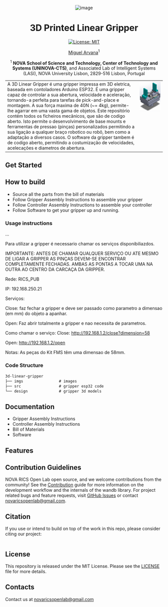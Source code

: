 <div  align="center"> 

![image](https://github.com/RICS-UNINOVA/Gripper-Linear/assets/74061652/ca27036d-2340-4906-ac9f-d6a06c8aadff)

# 3D Printed Linear Gripper
[![License: MIT](https://img.shields.io/badge/License-MIT-red.svg)](https://opensource.org/licenses/MIT)

[Miguel Arvana](https://scholar.google.com/citations?user=UBvr388AAAAJ&hl=pt-PT)<sup>1</sup>

<sup>1</sup> **NOVA School of Science and Technology, Center of Technology and Systems (UNINOVA-CTS)**,
and Associated Lab of Intelligent Systems (LASI), NOVA University
Lisbon, 2829-516 Lisbon, Portugal

<table>
  <tr>
    <td style="vertical-align: top;">
      A 3D Linear Gripper é uma gripper impressa em 3D eletrica, baseada em contoladores Arduino ESP32. É uma gripper capaz de controlar a sua abertura, velocidade e aceleração, tornando-a perfeita para tarefas de pick-and-place e montagem. A sua força maxima de 40N (~= 4kg), permite-lhe agarrar em uma vasta gama de objetos.
Este repositório contém todos os ficheiros mecânicos, que são de codigo aberto. Isto permite o desenvolvimento de base mounts e ferramentas de pressao (pinças) personalizados permitindo a sua ligação a qualquer braço robotico ou robô, bem como a adaptação a diversos casos. 
O software da gripper tambem é de codigo aberto, permitindo a costumização de velocidades, acelecações e diametros de abertura.
    </td>
    <td style="vertical-align: top;">
      <img style="width: 1100px" src="imgs/gripper_isometric.png" alt="gripper" />
    </td>
  </tr>
</table>

</div>

## Get Started

## How to build
  - Source all the parts from the bill of materials
  - Follow Gripper Assembly Instructions to assemble your gripper
  - Follow Controller Assembly Instructions to assemble your controller
  - Follow Software to get your gripper up and running.
### Usage instructions
...

Para utilizar a gripper é necessario chamar os serviços disponibiliazdos.

IMPORTANTE: ANTES DE CHAMAR QUALQUER SERVIÇO OU ATE MESMO DE LIGAR A GRIPPER AS PINÇAS DEVEM-SE ENCONTRAR COMPLETAMENTE FECHADAS. AMBAS AS PONTAS A TOCAR UMA NA OUTRA AO CENTRO DA CARCAÇA DA GRIPPER.

Rede: RICS_PUB

IP: 192.168.250.21

Serviços:

  Close: faz fechar a gripper e deve ser passado como parametro a dimensao (em mm) do objeto a apanhar.
  
  Open: Faz abrir totalmente a gripper e nao necessita de parametros.

Como chamar o serviço:
  Close:
    http://192.168.1.2/close?dimension=58
    
  Open:
    http://192.168.1.2/open

Notas: As peças do Kit FMS têm uma dimensao de 58mm.

### Code Structure
```
3d-linear-gripper
├── imgs                # images
├── src                 # gripper esp32 code
└── design              # gripper 3d models
```
## Documentation
  - Gripper Assembly Instructions
  - Controller Assembly Instructions
  - Bill of Materials
  - Software
## Features

## Contribution Guidelines
NOVA RICS Open Lab open source, and we welcome contributions from the community! See the [Contribution](CONTRIBUTING.md) guide for more information on the development workflow and the internals of the wandb library. For project related bugs and feature requests, visit [GitHub Issues](https://github.com/NOVA-RICS-Open-Lab/3d-linear-gripper/issues) or contact novaricsopenlab@gmail.com.

## Citation
If you use or intend to build on top of  the work in this repo, please consider citing our project:
```bibtex
```

## License
This repository is released under the MIT License. Please see the [LICENSE](LICENSE) file for more details.

## Contacts
Contact us at novaricsopenlab@gmail.com
